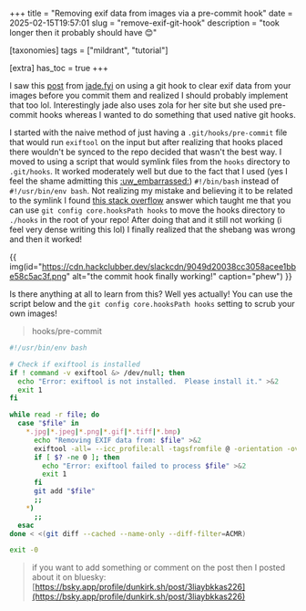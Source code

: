 +++
title = "Removing exif data from images via a pre-commit hook"
date = 2025-02-15T19:57:01
slug = "remove-exif-git-hook"
description = "took longer then it probably should have 😊"

[taxonomies]
tags = ["mildrant", "tutorial"]

[extra]
has_toc = true
+++

I saw this [post](https://jade.fyi/blog/pre-commit-exif-safety/) from [jade.fyi](https://jade.fyi) on using a git hook to clear exif data from your images before you commit them and realized I should probably implement that too lol. Interestingly jade also uses zola for her site but she used pre-commit hooks whereas I wanted to do something that used native git hooks.

I started with the naive method of just having a `.git/hooks/pre-commit` file that would run `exiftool` on the input but after realizing that hooks placed there wouldn't be synced to the repo decided that wasn't the best way. I moved to using a script that would symlink files from the `hooks` directory to `.git/hooks`. It worked moderately well but due to the fact that I used (yes I feel the shame admitting this [:uw_embarrassed:](https://cachet.dunkirk.sh/emojis/uw_embarrassed/r)) `#!/bin/bash` instead of `#!/usr/bin/env bash`. Not realizing my mistake and believing it to be related to the symlink I found [this stack overflow](https://stackoverflow.com/questions/4592838/symbolic-link-to-a-hook-in-git/#:~:text=While%20you%20can%20use%20symbolic%20links) answer which taught me that you can use `git config core.hooksPath hooks` to move the hooks directory to `./hooks` in the root of your repo! After doing that and it still not working (i feel very dense writing this lol) I finally realized that the shebang was wrong and then it worked!

{{ img(id="https://cdn.hackclubber.dev/slackcdn/9049d20038cc3058acee1bbe58c5ac3f.png" alt="the commit hook finally working!" caption="phew") }}

Is there anything at all to learn from this? Well yes actually! You can use the script below and the `git config core.hooksPath hooks` setting to scrub your own images!

> hooks/pre-commit
```bash
#!/usr/bin/env bash

# Check if exiftool is installed
if ! command -v exiftool &> /dev/null; then
  echo "Error: exiftool is not installed.  Please install it." >&2
  exit 1
fi

while read -r file; do
  case "$file" in
    *.jpg|*.jpeg|*.png|*.gif|*.tiff|*.bmp)
      echo "Removing EXIF data from: $file" >&2
      exiftool -all= --icc_profile:all -tagsfromfile @ -orientation -overwrite_original "$file"
      if [ $? -ne 0 ]; then
        echo "Error: exiftool failed to process $file" >&2
        exit 1
      fi
      git add "$file"
      ;;
    *)
      ;;
  esac
done < <(git diff --cached --name-only --diff-filter=ACMR)

exit -0
```

> if you want to add something or comment on the post then I posted about it on bluesky: [https://bsky.app/profile/dunkirk.sh/post/3liaybkkas226](https://bsky.app/profile/dunkirk.sh/post/3liaybkkas226)
